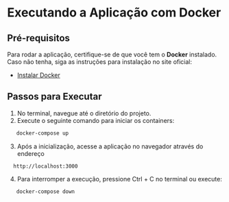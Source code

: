 # Executando a Aplicação com Docker

## Pré-requisitos
Para rodar a aplicação, certifique-se de que você tem o **Docker** instalado. Caso não tenha, siga as instruções para instalação no site oficial:

- [Instalar Docker](https://docs.docker.com/get-docker/)

## Passos para Executar

1. No terminal, navegue até o diretório do projeto.
2. Execute o seguinte comando para iniciar os containers:
```sh
   docker-compose up
```
3. Após a inicialização, acesse a aplicação no navegador através do endereço
```
  http://localhost:3000
```
4. Para interromper a execução, pressione Ctrl + C no terminal ou execute:
```sh
   docker-compose down
```